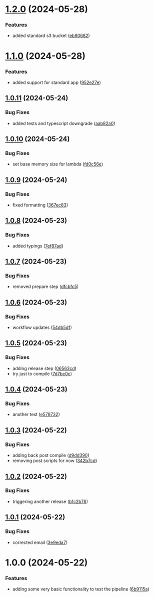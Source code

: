 # [1.2.0](https://github.com/roycenobles/cdk-constructs/compare/v1.1.0...v1.2.0) (2024-05-28)


### Features

* added standard s3 bucket ([eb90682](https://github.com/roycenobles/cdk-constructs/commit/eb90682bdd1cdb05ded0719fa883064683d2081c))

# [1.1.0](https://github.com/roycenobles/cdk-constructs/compare/v1.0.11...v1.1.0) (2024-05-28)


### Features

* added support for standard app ([952e27e](https://github.com/roycenobles/cdk-constructs/commit/952e27e92d135c1fe37e2169a5ff478c49ee639b))

## [1.0.11](https://github.com/roycenobles/cdk-constructs/compare/v1.0.10...v1.0.11) (2024-05-24)


### Bug Fixes

* added tests and typescript downgrade ([aab82a0](https://github.com/roycenobles/cdk-constructs/commit/aab82a0c39e8d206be2552eaf20ffb2551702132))

## [1.0.10](https://github.com/roycenobles/cdk-constructs/compare/v1.0.9...v1.0.10) (2024-05-24)


### Bug Fixes

* set base memory size for lambda ([fd0c56e](https://github.com/roycenobles/cdk-constructs/commit/fd0c56ee26a93a82d8c042e4980446f31d423c01))

## [1.0.9](https://github.com/roycenobles/cdk-constructs/compare/v1.0.8...v1.0.9) (2024-05-24)


### Bug Fixes

* fixed formatting ([367ec83](https://github.com/roycenobles/cdk-constructs/commit/367ec83372a897db4e71b5a1bb6ebccad8ea1498))

## [1.0.8](https://github.com/roycenobles/cdk-constructs/compare/v1.0.7...v1.0.8) (2024-05-23)


### Bug Fixes

* added typings ([7ef87ad](https://github.com/roycenobles/cdk-constructs/commit/7ef87adcf7e1feba15347926e167efabc147dcf8))

## [1.0.7](https://github.com/roycenobles/cdk-constructs/compare/v1.0.6...v1.0.7) (2024-05-23)


### Bug Fixes

* removed prepare step ([dfcbfc5](https://github.com/roycenobles/cdk-constructs/commit/dfcbfc59511b45c6b384035cb023e7f19519b4d7))

## [1.0.6](https://github.com/roycenobles/cdk-constructs/compare/v1.0.5...v1.0.6) (2024-05-23)


### Bug Fixes

* workflow updates ([54db5d1](https://github.com/roycenobles/cdk-constructs/commit/54db5d1ac9a1ee363eafcbf5069154e76930e905))

## [1.0.5](https://github.com/roycenobles/cdk-constructs/compare/v1.0.4...v1.0.5) (2024-05-23)


### Bug Fixes

* adding release step ([06563cd](https://github.com/roycenobles/cdk-constructs/commit/06563cd328dbe0722c0d075e2558d52c2e2b491c))
* try just to compile ([7d7bc0c](https://github.com/roycenobles/cdk-constructs/commit/7d7bc0c6e5acb3c41581c6904334fc589edc9e85))

## [1.0.4](https://github.com/roycenobles/cdk-constructs/compare/v1.0.3...v1.0.4) (2024-05-23)


### Bug Fixes

* another test ([e578732](https://github.com/roycenobles/cdk-constructs/commit/e578732a1612c5903a88b4c3dcf8cc6a23bbf637))

## [1.0.3](https://github.com/roycenobles/cdk-constructs/compare/v1.0.2...v1.0.3) (2024-05-22)


### Bug Fixes

* adding back post compile ([d9dd390](https://github.com/roycenobles/cdk-constructs/commit/d9dd3906b4b9fc9dd22d59c8c7c324bf9d9e323e))
* removing post scripts for now ([342b7cd](https://github.com/roycenobles/cdk-constructs/commit/342b7cd285340c1d2e545fcdc95607774bb64755))

## [1.0.2](https://github.com/roycenobles/cdk-constructs/compare/v1.0.1...v1.0.2) (2024-05-22)


### Bug Fixes

* triggering another release ([b1c2b76](https://github.com/roycenobles/cdk-constructs/commit/b1c2b765e18b9d6e37ab025e669516b0aa5e43f5))

## [1.0.1](https://github.com/roycenobles/cdk-constructs/compare/v1.0.0...v1.0.1) (2024-05-22)


### Bug Fixes

* corrected email ([3e9eda7](https://github.com/roycenobles/cdk-constructs/commit/3e9eda76cb594912bab326ab0fbd470e536ac2e1))

# 1.0.0 (2024-05-22)


### Features

* adding some very basic functionality to test the pipeline ([6b9115a](https://github.com/roycenobles/cdk-constructs/commit/6b9115aeef37996e6fbc3578b5f82486114445e7))
